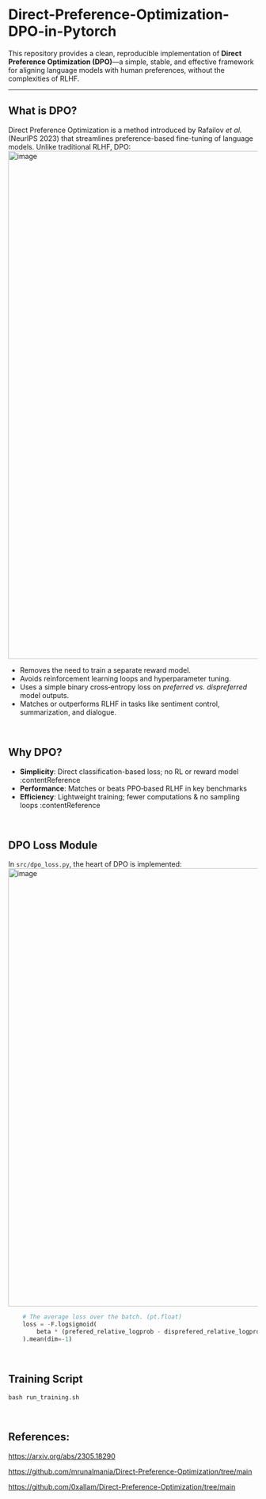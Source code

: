 # Direct-Preference-Optimization-DPO-in-Pytorch

This repository provides a clean, reproducible implementation of **Direct Preference Optimization (DPO)**—a simple, stable, and effective framework for aligning language models with human preferences, without the complexities of RLHF.

---

## What is DPO?

Direct Preference Optimization is a method introduced by Rafailov *et al.* (NeurIPS 2023) that streamlines preference-based fine-tuning of language models. Unlike traditional RLHF, DPO:
<img width="1027" alt="image" src="https://github.com/user-attachments/assets/b51129d3-f28d-4ca2-bd26-1e8037cf0ca8" />

- Removes the need to train a separate reward model.
- Avoids reinforcement learning loops and hyperparameter tuning.
- Uses a simple binary cross‑entropy loss on *preferred vs. dispreferred* model outputs.
- Matches or outperforms RLHF in tasks like sentiment control, summarization, and dialogue.
<br />

## Why DPO?

- **Simplicity**: Direct classification-based loss; no RL or reward model :contentReference 
- **Performance**: Matches or beats PPO‑based RLHF in key benchmarks 
- **Efficiency**: Lightweight training; fewer computations & no sampling loops :contentReference  
<br />


## DPO Loss Module

In `src/dpo_loss.py`, the heart of DPO is implemented:
<img width="886" alt="image" src="https://github.com/user-attachments/assets/43913747-6a99-43c3-b1de-1b82813f088b" />


```python
    # The average loss over the batch. (pt.float)
    loss = -F.logsigmoid(
        beta * (prefered_relative_logprob - disprefered_relative_logprob)
    ).mean(dim=-1)
```
<br />


## Training Script
```
bash run_training.sh
```
<br />


## References:
https://arxiv.org/abs/2305.18290

https://github.com/mrunalmania/Direct-Preference-Optimization/tree/main

https://github.com/0xallam/Direct-Preference-Optimization/tree/main
